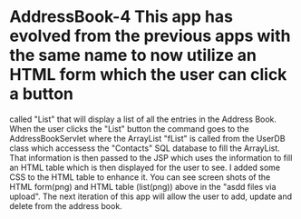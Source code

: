 # AddressBook-4  This app has evolved from the previous apps with the same name to now utilize an HTML form which the user can click a button
called "List" that will display a list of all the entries in the Address Book.
When the user clicks the "List" button the command goes to the AddressBookServlet where the ArrayList "fList" is called from the UserDB class
which accessess the "Contacts" SQL database to fill the ArrayList. That information is then passed to the JSP which uses the information to
fill an HTML table which is then displayed for the user to see.
I added some CSS to the HTML table to enhance it.
You can see screen shots of the HTML form(png) and HTML table (list(png)) above in the "asdd files via upload".
The next iteration of this app will allow the user to add, update and delete from the address book.


